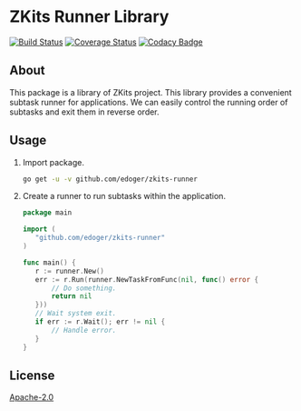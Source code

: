 # ZKits Runner Library #

[![Build Status](https://travis-ci.org/edoger/zkits-runner.svg?branch=master)](https://travis-ci.org/edoger/zkits-runner)
[![Coverage Status](https://coveralls.io/repos/github/edoger/zkits-runner/badge.svg?branch=master)](https://coveralls.io/github/edoger/zkits-runner?branch=master)
[![Codacy Badge](https://app.codacy.com/project/badge/Grade/b6cfc08a46a04e19acfbf722b013567e)](https://www.codacy.com/manual/edoger/zkits-runner/dashboard?utm_source=github.com&amp;utm_medium=referral&amp;utm_content=edoger/zkits-runner&amp;utm_campaign=Badge_Grade)

## About ##

This package is a library of ZKits project. 
This library provides a convenient subtask runner for applications. 
We can easily control the running order of subtasks and exit them in reverse order.

## Usage ##

 1. Import package.
 
    ```sh
    go get -u -v github.com/edoger/zkits-runner
    ```

 2. Create a runner to run subtasks within the application.

    ```go
    package main
    
    import (
       "github.com/edoger/zkits-runner"
    )
    
    func main() {
       r := runner.New()
       err := r.Run(runner.NewTaskFromFunc(nil, func() error {
           // Do something.
           return nil
       }))
       // Wait system exit.
       if err := r.Wait(); err != nil {
           // Handle error.
       }
    }
    ```

## License ##

[Apache-2.0](http://www.apache.org/licenses/LICENSE-2.0)
